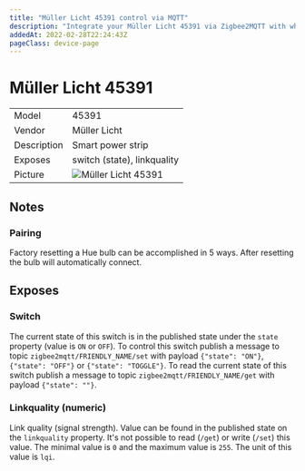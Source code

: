 ```yaml
---
title: "Müller Licht 45391 control via MQTT"
description: "Integrate your Müller Licht 45391 via Zigbee2MQTT with whatever smart home infrastructure you are using without the vendors bridge or gateway."
addedAt: 2022-02-28T22:24:43Z
pageClass: device-page
---
```


<!-- !!!! -->
<!-- ATTENTION: This file is auto-generated through docgen! -->
<!-- You can only edit the "Notes"-Section between the two comment lines "Notes BEGIN" and "Notes END". -->
<!-- Do not use h1 or h2 heading within "## Notes"-Section. -->
<!-- !!!! -->

# Müller Licht 45391

|     |     |
|-----|-----|
| Model | 45391  |
| Vendor  | Müller Licht  |
| Description | Smart power strip |
| Exposes | switch (state), linkquality |
| Picture | ![Müller Licht 45391](https://www.zigbee2mqtt.io/images/devices/45391.jpg) |


<!-- Notes BEGIN: You can edit here. Add "## Notes" headline if not already present. -->
## Notes

### Pairing
Factory resetting a Hue bulb can be accomplished in 5 ways.
After resetting the bulb will automatically connect.

<!-- Notes END: Do not edit below this line -->

## Exposes

### Switch 
The current state of this switch is in the published state under the `state` property (value is `ON` or `OFF`).
To control this switch publish a message to topic `zigbee2mqtt/FRIENDLY_NAME/set` with payload `{"state": "ON"}`, `{"state": "OFF"}` or `{"state": "TOGGLE"}`.
To read the current state of this switch publish a message to topic `zigbee2mqtt/FRIENDLY_NAME/get` with payload `{"state": ""}`.

### Linkquality (numeric)
Link quality (signal strength).
Value can be found in the published state on the `linkquality` property.
It's not possible to read (`/get`) or write (`/set`) this value.
The minimal value is `0` and the maximum value is `255`.
The unit of this value is `lqi`.

